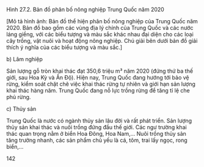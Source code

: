 Hình 27.2. Bản đồ phân bố nông nghiệp Trung Quốc năm 2020

[Mô tả hình ảnh: Bản đồ thể hiện phân bố nông nghiệp của Trung Quốc năm 2020. Bản đồ bao gồm các vùng địa lý chính của Trung Quốc và các nước láng giềng, với các biểu tượng và màu sắc khác nhau đại diện cho các loại cây trồng, vật nuôi và hoạt động nông nghiệp. Chú giải bên dưới bản đồ giải thích ý nghĩa của các biểu tượng và màu sắc.]

b) Lâm nghiệp

Sản lượng gỗ tròn khai thác đạt 350,6 triệu m³ năm 2020 (đứng thứ ba thế giới, sau Hoa Kỳ và Ấn Độ). Hiện nay, Trung Quốc đang hướng tới bảo vệ rừng, kiểm soát chặt chẽ việc khai thác rừng tự nhiên và giới hạn sản lượng khai thác hàng năm. Trung Quốc đang nỗ lực trồng rừng để tăng tỉ lệ che phủ rừng.

c) Thủy sản

Trung Quốc là nước có ngành thủy sản lâu đời và rất phát triển. Sản lượng thủy sản khai thác và nuôi trồng đứng đầu thế giới. Các ngư trường khai thác quan trọng nằm ở biển Hoa Đông, Hoa Nam,... Nuôi trồng thủy sản tăng trưởng nhanh, các sản phẩm chủ yếu là cá, tôm, trai lấy ngọc, rong biển,...

142